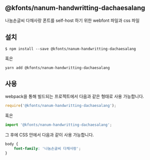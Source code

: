 
@kfonts/nanum-handwritting-dachaesalang
---------------------

나눔손글씨 다채사랑 폰트를 self-host 하기 위한 webfont 파일과 css 파일

설치
----

```
$ npm install --save @kfonts/nanum-handwritting-dachaesalang
```

혹은

```
yarn add @kfonts/nanum-handwritting-dachaesalang
```

사용
----

webpack을 통해 빌드되는 프로젝트에서 다음과 같은 형태로 사용 가능합니다.

```js
require('@kfonts/nanum-handwritting-dachaesalang');
```

혹은

```js
import '@kfonts/nanum-handwritting-dachaesalang';
```

그 후에 CSS 안에서 다음과 같이 사용 가능합니다.

```css
body {
    font-family: '나눔손글씨 다채사랑';
}
```

